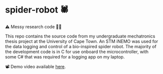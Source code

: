 # spider-robot 🕷️
⚠️ Messy research code 👨‍🎓

This repo contains the source code from my undergraduate mechatronics thesis project at the University of Cape Town.
An STM iNEMO was used for the data logging and control of a bio-inspired spider robot.
The majority of the development code is in C for use onboard the microcontroller, with some C# that was required for a logging app on my laptop.

📽️ Demo video available [here](https://youtu.be/Y-Pgbu4grWk).
